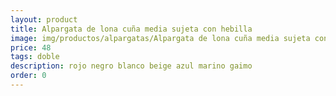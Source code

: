 ```yaml
---
layout: product
title: Alpargata de lona cuña media sujeta con hebilla
image: img/productos/alpargatas/Alpargata de lona cuña media sujeta con hebilla=48=doble=rojo negro blanco beige azul marino gaimo.webp
price: 48
tags: doble
description: rojo negro blanco beige azul marino gaimo
order: 0
---
```

